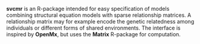 **svcmr** is an R-package intended for easy specification of models combining
structural equation models with sparse relationship matrices. A
relationship matrix may for example encode the genetic relatedness among
individuals or different forms of shared environments. The interface is
inspired by **OpenMx**, but uses the **Matrix** R-package for computation.
